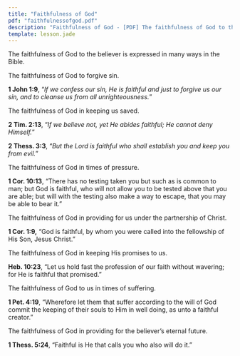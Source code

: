 ```yaml
---
title: "Faithfulness of God"
pdf: "faithfulnessofgod.pdf"
description: "Faithfulness of God - [PDF] The faithfulness of God to the believer is expressed in many ways in the Bible."
template: lesson.jade
---
```



The faithfulness of God to the believer is expressed in many ways in the
Bible.

The faithfulness of God to forgive sin.

**1 John 1:9**, “_If we confess our sin, He is faithful and just to forgive us our sin, and to cleanse us from all unrighteousness._”

The faithfulness of God in keeping us saved.

**2 Tim. 2:13**, “_If we believe not, yet He abides faithful; He cannot deny Himself._”

**2 Thess. 3:3**, “_But the Lord is faithful who shall establish you and keep you from evil._”

The faithfulness of God in times of pressure.

**1 Cor. 10:13**, “There has no testing taken you but such as is common to man; but God is faithful, who will not allow you to be tested above that you are able; but will with the testing also make a way to escape, that you may be able to bear it.”

The faithfulness of God in providing for us under the partnership of Christ.

**1 Cor. 1:9,** “God is faithful, by whom you were called into the fellowship of His Son, Jesus Christ.”

The faithfulness of God in keeping His promises to us.

**Heb. 10:23**, “Let us hold fast the profession of our faith without wavering; for He is faithful that promised.”

The faithfulness of God to us in times of suffering.

**1 Pet. 4:19**, “Wherefore let them that suffer according to the will of God commit the keeping of their souls to Him in well doing, as unto a faithful creator.”

The faithfulness of God in providing for the believer’s eternal future.

**1 Thess. 5:24**, “Faithful is He that calls you who also will do it.”

